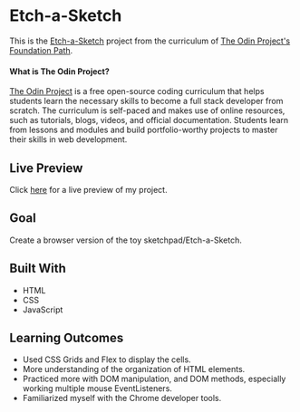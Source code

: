 # Etch-a-Sketch

This is the [Etch-a-Sketch](https://www.theodinproject.com/courses/foundations/lessons/etch-a-sketch-project) project from the curriculum of [The Odin Project's Foundation Path](https://www.theodinproject.com/paths/foundations/courses/foundations).

#### What is The Odin Project?

[The Odin Project](https://www.theodinproject.com/about) is a free open-source coding curriculum that helps students learn the necessary skills to become a full stack developer from scratch. The curriculum is self-paced and makes use of online resources, such as tutorials, blogs, videos, and official documentation. Students learn from lessons and modules and build portfolio-worthy projects to master their skills in web development.

## Live Preview

Click [here](https://cineonizer.github.io/etch-a-sketch/) for a live preview of my project.

## Goal

Create a browser version of the toy sketchpad/Etch-a-Sketch.

## Built With

* HTML
* CSS
* JavaScript

## Learning Outcomes

* Used CSS Grids and Flex to display the cells.
* More understanding of the organization of HTML elements.
* Practiced more with DOM manipulation, and DOM methods, especially working multiple mouse EventListeners.
* Familiarized myself with the Chrome developer tools.
